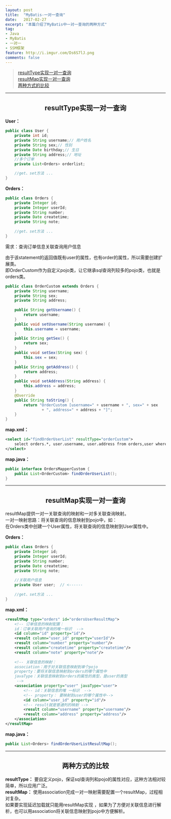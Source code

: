 ```yaml
---
layout: post
title:  "MyBatis-一对一查询"
date:   2017-02-27
excerpt: "本篇介绍了MyBatis中一对一查询的两种方式"
tag:
- Java 
- MyBatis
- 一对一
- SSM框架
feature: http://i.imgur.com/Ds6S7lJ.png
comments: false
---  
```


><a href="#1">resultType实现一对一查询</a>  
><a href="#2">resultMap实现一对一查询</a>   
><a href="#3">两种方式的比较</a>    

***

<a name="1"></a>

## <center>resultType实现一对一查询</center>  


**User：**

```java
public class User {
	private int id;
	private String username;// 用户姓名
	private String sex;// 性别
	private Date birthday;// 生日
	private String address;// 地址
	//多个订单
	private List<Orders> orderlist;

	//get、set方法 ...
}
```


**Orders：**

```java
public class Orders {
    private Integer id;
    private Integer userId;
    private String number;
    private Date createtime;
    private String note;  
   
    //get、set方法 ...
}
```

需求：查询订单信息关联查询用户信息

由于该statement的返回值既有user的属性，也有order的属性，所以需要创建扩展类。  
即OrderCustom作为自定义pojo类，让它继承sql查询列较多的pojo类，也就是orders类。

```java
public class OrderCustom extends Orders {
	private String username;
	private String sex;
	private String address;
	
	public String getUsername() {
		return username;
	}
	public void setUsername(String username) {
		this.username = username;
	}
	public String getSex() {
		return sex;
	}
	public void setSex(String sex) {
		this.sex = sex;
	}
	public String getAddress() {
		return address;
	}
	public void setAddress(String address) {
		this.address = address;
	}
	@Override
	public String toString() {
		return "OrderCustom [username=" + username + ", sex=" + sex
				+ ", address=" + address + "]";
	}
}
```


**map.xml：**

```xml
<select id="findOrderUserList" resultType="orderCustom">
	select orders.*, user.username, user.address from orders,user where orders.user_id = user.id
</select>
```


**map.java：**

```java
public interface OrdersMapperCustom {
	public List<OrderCustom> findOrderUserList();
}
```


***

<a name="2"></a>

## <center>resultMap实现一对一查询</center>  

resultMap提供一对一关联查询的映射和一对多关联查询映射。  
一对一映射思路：将关联查询的信息映射到pojo中，如：  
在Orders类中创建一个User属性，将关联查询的信息映射到User属性中。

**Orders：**

```java
public class Orders {
    private Integer id;
    private Integer userId;
    private String number;
    private Date createtime;
    private String note;  
   
    //关联用户信息
    private User user;  // <------
   
    //get、set方法 ...
}
```


**map.xml：**


```xml
<resultMap type="orders" id="ordersUserResultMap">
	<!-- 订单信息的映射配置： 
	id：订单关联用户查询的唯一标识  -->
	<id column="id" property="id"/>
	<result column="user_id" property="userId"/>
	<result column="number" property="number"/>
	<result column="createtime" property="createtime"/>
	<result column="note" property="note"/>
	
	<!-- 关联信息的映射：
	association：用于对关联信息映射到单个pojo
	property：要将关联信息映射到orders的哪个属性中
	javaType：关联信息映射到orders的属性的类型，是user的类型
	 -->
	<association property="user" javaType="user">
		<!-- id：关联信息的唯 一标识  -->
		<!-- property： 要映射到user的哪个属性中-->
		<id column="user_id" property="id"/>
		<!-- result就是普通列的映射 -->
		<result column="username" property="username"/>
		<result column="address" property="address"/>
	</association>
</resultMap>
```


**map.java：**

```java
public List<Orders> findOrderUserListResultMap();
```

***

<a name="2"></a>

## <center>两种方式的比较</center>  

**resultType：** 要自定义pojo，保证sql查询列和pojo的属性对应，这种方法相对较简单，所以应用广泛。  
**resultMap：** 使用association完成一对一映射需要配置一个resultMap，过程相对复杂。  
如果要实现延迟加载就只能用resultMap实现 ，如果为了方便对关联信息进行解析，也可以用association将关联信息映射到pojo中方便解析。

